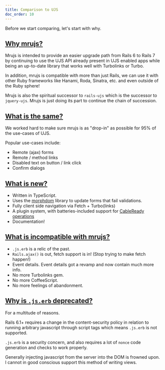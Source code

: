 ```yaml
---
title: Comparison to UJS
doc_order: 10
---
```


Before we start comparing, let's start with why.

## [Why mrujs?](#why-mrujs)

Mrujs is intended to provide an easier upgrade path from Rails 6 to
Rails 7 by continuing to use the UJS API already present in UJS enabled apps
while being an up-to-date library that works well with Turbolinks or Turbo.

In addition, mrujs is compatible with more than just Rails, we can use it with other Ruby frameworks
like Hanami, Roda, Sinatra, etc. and even outside of the Ruby sphere!

Mrujs is also the spiritual successor to `rails-ujs` which
is the successor to `jquery-ujs`. Mrujs is just doing its part to
continue the chain of succession.

## [What is the same?](#what-is-the-same)

We worked hard to make sure mrujs is as "drop-in" as possible for 95% of
the use-cases of UJS.

Popular use-cases include:

- Remote (ajax) forms
- Remote / method links
- Disabled text on button / link click
- Confirm dialogs

## [What is new?](#what-is-new)

- Written in TypeScript.
- Uses the [morphdom](https://github.com/patrick-steele-idem/morphdom) library to update forms that fail validations.
- Fully client side navigation via Fetch + Turbo(links)
- A plugin system, with batteries-included support for [CableReady operations](https://cableready.stimulusreflex.com/reference/operations)
- Documentation!

## [What is incompatible with mrujs?](#what-is-incompatible-with-mrujs)

- `.js.erb` is a relic of the past.
- `Rails.ajax()` is out, fetch support is in! (Stop trying to make fetch happen!)
- Event details. Event details got a revamp and now contain much more info.
- No more Turbolinks gem.
- No more CoffeeScript.
- No more feelings of abandonment.

## [Why is `.js.erb` deprecated?](#why-is-jserb-deprecated)

For a multitude of reasons.

Rails 6.1+ requires a change in the content-security policy in relation to running
arbitrary javascript through script tags which means `.js.erb` is not supported.

`.js.erb` is a security concern, and also requires a lot of `nonce` code generation and checks to work properly.

Generally injecting javascript from the server into the DOM is frowned upon. I cannot
in good conscious support this method of writing views.

